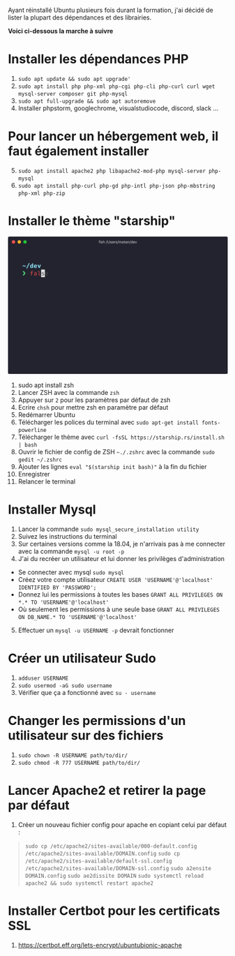 Ayant réinstallé Ubuntu plusieurs fois durant la formation, j'ai décidé de lister la plupart des dépendances et des librairies.

__Voici ci-dessous la marche à suivre__

# Installer les dépendances PHP
1. `sudo apt update && sudo apt upgrade'`
2. `sudo apt install php php-xml php-cgi php-cli php-curl curl wget mysql-server composer git php-mysql`
3. `sudo apt full-upgrade && sudo apt autoremove`
4. Installer phpstorm, googlechrome, visualstudiocode, discord, slack ...
# Pour lancer un hébergement web, il faut également installer
5. `sudo apt install apache2 php libapache2-mod-php mysql-server php-mysql`
6. `sudo apt install php-curl php-gd php-intl php-json php-mbstring php-xml php-zip`

# Installer le thème "starship"
![](https://raw.githubusercontent.com/starship/starship/master/media/demo.gif)
1. sudo apt install zsh
2. Lancer ZSH avec la commande `zsh`
3. Appuyer sur `2` pour les paramètres par défaut de zsh
4. Ecrire `chsh` pour mettre zsh en paramètre par défaut
5. Redémarrer Ubuntu
6. Télécharger les polices du terminal avec `sudo apt-get install fonts-powerline`
7. Télécharger le thème avec `curl -fsSL https://starship.rs/install.sh | bash`
8. Ouvrir le fichier de config de ZSH `~./.zshrc` avec la commande `sudo gedit ~/.zshrc`
9. Ajouter les lignes `eval "$(starship init bash)"` à la fin du fichier
10. Enregistrer
11. Relancer le terminal

# Installer Mysql
1. Lancer la commande `sudo mysql_secure_installation utility`
2. Suivez les instructions du terminal
3. Sur certaines versions comme la 18.04, je n'arrivais pas à me connecter avec la commande `mysql -u root -p`
4. J'ai du recréer un utilisateur et lui donner les privilèges d'administration
- Se connecter avec mysql `sudo mysql`
- Créez votre compte utilisateur `CREATE USER 'USERNAME'@'localhost' IDENTIFIED BY 'PASSWORD';`
- Donnez lui les permissions à toutes les bases `GRANT ALL PRIVILEGES ON *.* TO 'USERNAME'@'localhost'`
- Où seulement les permissions à une seule base `GRANT ALL PRIVILEGES ON DB_NAME.* TO 'USERNAME'@'localhost'`
5. Effectuer un `mysql -u USERNAME -p` devrait fonctionner

# Créer un utilisateur Sudo
1. `adduser USERNAME`
2. `sudo usermod -aG sudo username`
3. Vérifier que ça a fonctionné avec `su - username`

# Changer les permissions d'un utilisateur sur des fichiers
1. `sudo chown -R USERNAME path/to/dir/`
2. `sudo chmod -R 777 USERNAME path/to/dir/`

# Lancer Apache2 et retirer la page par défaut
1. Créer un nouveau fichier config pour apache en copiant celui par défaut : 
> `sudo cp /etc/apache2/sites-available/000-default.config /etc/apache2/sites-available/DOMAIN.config`
> `sudo cp /etc/apache2/sites-available/default-ssl.config /etc/apache2/sites-available/DOMAIN-ssl.config`
> `sudo a2ensite DOMAIN.config`
> `sudo ae2dissite DOMAIN`
> `sudo systemctl reload apache2 && sudo systemctl restart apache2`

# Installer Certbot pour les certificats SSL
1. https://certbot.eff.org/lets-encrypt/ubuntubionic-apache